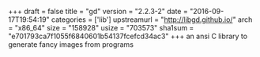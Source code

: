 +++
draft = false
title = "gd"
version = "2.2.3-2"
date = "2016-09-17T19:54:19"
categories = ['lib']
upstreamurl = "http://libgd.github.io/"
arch = "x86_64"
size = "158928"
usize = "703573"
sha1sum = "e701793ca7f1055f6840601b54137fcefcd34ac3"
+++
an ansi C library to generate fancy images from programs